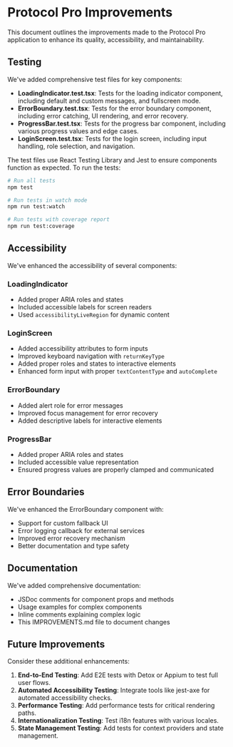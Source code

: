 # Protocol Pro Improvements

This document outlines the improvements made to the Protocol Pro application to enhance its quality, accessibility, and maintainability.

## Testing

We've added comprehensive test files for key components:

- **LoadingIndicator.test.tsx**: Tests for the loading indicator component, including default and custom messages, and fullscreen mode.
- **ErrorBoundary.test.tsx**: Tests for the error boundary component, including error catching, UI rendering, and error recovery.
- **ProgressBar.test.tsx**: Tests for the progress bar component, including various progress values and edge cases.
- **LoginScreen.test.tsx**: Tests for the login screen, including input handling, role selection, and navigation.

The test files use React Testing Library and Jest to ensure components function as expected. To run the tests:

```bash
# Run all tests
npm test

# Run tests in watch mode
npm run test:watch

# Run tests with coverage report
npm run test:coverage
```

## Accessibility

We've enhanced the accessibility of several components:

### LoadingIndicator
- Added proper ARIA roles and states
- Included accessible labels for screen readers
- Used `accessibilityLiveRegion` for dynamic content

### LoginScreen
- Added accessibility attributes to form inputs
- Improved keyboard navigation with `returnKeyType`
- Added proper roles and states to interactive elements
- Enhanced form input with proper `textContentType` and `autoComplete`

### ErrorBoundary
- Added alert role for error messages
- Improved focus management for error recovery
- Added descriptive labels for interactive elements

### ProgressBar
- Added proper ARIA roles and states
- Included accessible value representation
- Ensured progress values are properly clamped and communicated

## Error Boundaries

We've enhanced the ErrorBoundary component with:

- Support for custom fallback UI
- Error logging callback for external services
- Improved error recovery mechanism
- Better documentation and type safety

## Documentation

We've added comprehensive documentation:

- JSDoc comments for component props and methods
- Usage examples for complex components
- Inline comments explaining complex logic
- This IMPROVEMENTS.md file to document changes

## Future Improvements

Consider these additional enhancements:

1. **End-to-End Testing**: Add E2E tests with Detox or Appium to test full user flows.
2. **Automated Accessibility Testing**: Integrate tools like jest-axe for automated accessibility checks.
3. **Performance Testing**: Add performance tests for critical rendering paths.
4. **Internationalization Testing**: Test i18n features with various locales.
5. **State Management Testing**: Add tests for context providers and state management. 